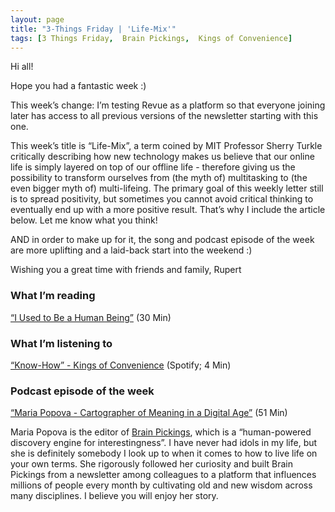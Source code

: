 ```yaml
---
layout: page
title: "3-Things Friday | 'Life-Mix'"
tags: [3 Things Friday,  Brain Pickings,  Kings of Convenience]
---
```


Hi all!

Hope you had a fantastic week :)

This week’s change: I’m testing Revue as a platform so that everyone joining later has access to all previous versions of the newsletter starting with this one.

This week’s title is “Life-Mix”, a term coined by MIT Professor Sherry Turkle critically describing how new technology makes us believe that our online life is simply layered on top of our offline life - therefore giving us the possibility to transform ourselves from (the myth of) multitasking to (the even bigger myth of) multi-lifeing. The primary goal of this weekly letter still is to spread positivity, but sometimes you cannot avoid critical thinking to eventually end up with a more positive result. That’s why I include the article below. Let me know what you think!

AND in order to make up for it, the song and podcast episode of the week are more uplifting and a laid-back start into the weekend :)  

Wishing you a great time with friends and family,
Rupert

### What I’m reading
[“I Used to Be a Human Being”](http://nymag.com/selectall/2016/09/andrew-sullivan-technology-almost-killed-me.html) (30 Min)

### What I’m listening to
[“Know-How” - Kings of Convenience](https://open.spotify.com/track/4xqowxjJ03RWog4teL6oqG) (Spotify; 4 Min)

### Podcast episode of the week
[“Maria Popova - Cartographer of Meaning in a Digital Age”](http://www.onbeing.org/program/maria-popova-cartographer-of-meaning-in-a-digital-age/7580) (51 Min)

Maria Popova is the editor of [Brain Pickings](https://www.brainpickings.org/), which is a “human-powered discovery engine for interestingness”. I have never had idols in my life, but she is definitely somebody I look up to when it comes to how to live life on your own terms. She rigorously followed her curiosity and built Brain Pickings from a newsletter among colleagues to a platform that influences millions of people every month by cultivating old and new wisdom across many disciplines. I believe you will enjoy her story.

